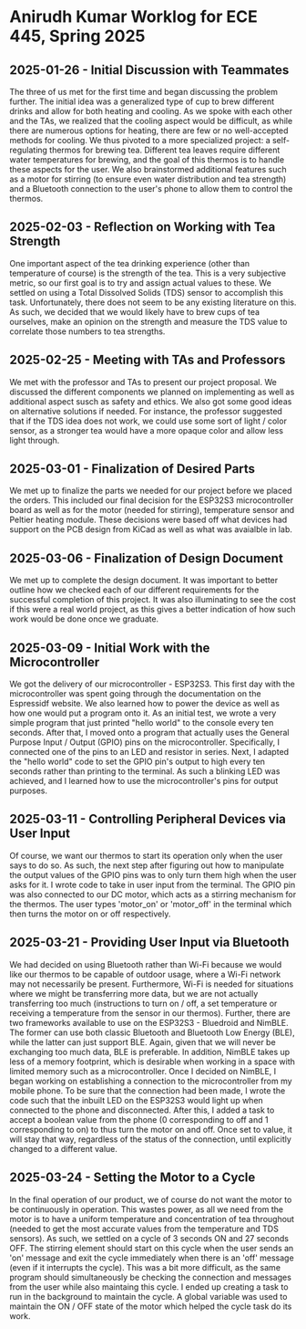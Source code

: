# Anirudh Kumar Worklog for ECE 445, Spring 2025

## 2025-01-26 - Initial Discussion with Teammates

The three of us met for the first time and began discussing the problem further. The initial idea was a generalized type of cup to brew different drinks and allow for both heating and cooling. As we spoke with each other and the TAs, we realized that the cooling aspect would be difficult, as while there are numerous options for heating, there are few or no well-accepted methods for cooling. We thus pivoted to a more specialized project: a self-regulating thermos for brewing tea. Different tea leaves require different water temperatures for brewing, and the goal of this thermos is to handle these aspects for the user. We also brainstormed additional features such as a motor for stirring (to ensure even water distribution and tea strength) and a Bluetooth connection to the user's phone to allow them to control the thermos.

## 2025-02-03 - Reflection on Working with Tea Strength

One important aspect of the tea drinking experience (other than temperature of course) is the strength of the tea. This is a very subjective metric, so our first goal is to try and assign actual values to these. We settled on using a Total Dissolved Solids (TDS) sensor to accomplish this task. Unfortunately, there does not seem to be any existing literature on this. As such, we decided that we would likely have to brew cups of tea ourselves, make an opinion on the strength and measure the TDS value to correlate those numbers to tea strengths.

## 2025-02-25 - Meeting with TAs and Professors

We met with the professor and TAs to present our project proposal. We discussed the different components we planned on implementing as well as additional aspect susch as safety and ethics. We also got some good ideas on alternative solutions if needed. For instance, the professor suggested that if the TDS idea does not work, we could use some sort of light / color sensor, as a stronger tea would have a more opaque color and allow less light through.

## 2025-03-01 - Finalization of Desired Parts

We met up to finalize the parts we needed for our project before we placed the orders. This included our final decision for the ESP32S3 microcontroller board as well as for the motor (needed for stirring), temperature sensor and Peltier heating module. These decisions were based off what devices had support on the PCB design from KiCad as well as what was avaialble in lab.

## 2025-03-06 - Finalization of Design Document

We met up to complete the design document. It was important to better outline how we checked each of our different requirements for the successful completion of this project. It was also illuminating to see the cost if this were a real world project, as this gives a better indication of how such work would be done once we graduate.

## 2025-03-09 - Initial Work with the Microcontroller

We got the delivery of our microcontroller - ESP32S3. This first day with the microcontroller was spent going through the documentation on the Espressidf website. We also learned how to power the device as well as how one would put a program onto it. As an initial test, we wrote a very simple program that just printed "hello world" to the console every ten seconds. After that, I moved onto a program that actually uses the General Purpose Input / Output (GPIO) pins on the microcontroller. Specifically, I connected one of the pins to an LED and resistor in series. Next, I adapted the "hello world" code to set the GPIO pin's output to high every ten seconds rather than printing to the terminal. As such a blinking LED was achieved, and I learned how to use the microcontroller's pins for output purposes.

## 2025-03-11 - Controlling Peripheral Devices via User Input

Of course, we want our thermos to start its operation only when the user says to do so. As such, the next step after figuring out how to manipulate the output values of the GPIO pins was to only turn them high when the user asks for it. I wrote code to take in user input from the terminal. The GPIO pin was also connected to our DC motor, which acts as a stirring mechanism for the thermos. The user types 'motor_on' or 'motor_off' in the terminal which then turns the motor on or off respectively.

## 2025-03-21 - Providing User Input via Bluetooth

We had decided on using Bluetooth rather than Wi-Fi because we would like our thermos to be capable of outdoor usage, where a Wi-Fi network may not necessarily be present. Furthermore, Wi-Fi is needed for situations where we might be transferring more data, but we are not actually transferring too much (instructions to turn on / off, a set temperature or receiving a temperature from the sensor in our thermos). Further, there are two frameworks available to use on the ESP32S3 - Bluedroid and NimBLE. The former can use both classic Bluetooth and Bluetooth Low Energy (BLE), while the latter can just support BLE. Again, given that we will never be exchanging too much data, BLE is preferable. In addition, NimBLE takes up less of a memory footprint, which is desirable when working in a space with limited memory such as a microcontroller. Once I decided on NimBLE, I began working on establishing a connection to the microcontroller from my mobile phone. To be sure that the connection had been made, I wrote the code such that the inbuilt LED on the ESP32S3 would light up when connected to the phone and disconnected. After this, I added a task to accept a boolean value from the phone (0 corresponding to off and 1 corresponding to on) to thus turn the motor on and off. Once set to value, it will stay that way, regardless of the status of the connection, until explicitly changed to a different value.

## 2025-03-24 - Setting the Motor to a Cycle

In the final operation of our product, we of course do not want the motor to be continuously in operation. This wastes power, as all we need from the motor is to have a uniform temperature and concentration of tea throughout (needed to get the most accurate values from the temperature and TDS sensors). As such, we settled on a cycle of 3 seconds ON and 27 seconds OFF. The stirring element should start on this cycle when the user sends an 'on' message and exit the cycle immediately when there is an 'off' message (even if it interrupts the cycle). This was a bit more difficult, as the same program should simultaneously be checking the connection and messages from the user while also maintaing this cycle. I ended up creating a task to run in the background to maintain the cycle. A global variable was used to maintain the ON / OFF state of the motor which helped the cycle task do its work.